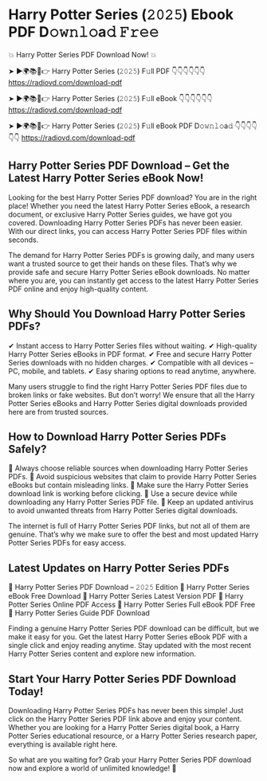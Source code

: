 # Harry Potter Series (𝟸𝟶𝟸𝟻) Ebook PDF D𝚘𝚠𝚗𝚕𝚘a𝚍 𝙵𝚛𝚎𝚎

💥 Harry Potter Series PDF Download Now! 💥

➤ ►🌍📚📱👉 Harry Potter Series (𝟸𝟶𝟸𝟻) F𝚞ll PDF 👇👇👇👇👇👇
https://radiovd.com/download-pdf

➤ ►🌍📚📱👉 Harry Potter Series (𝟸𝟶𝟸𝟻) F𝚞ll eBook 👇👇👇👇👇👇
https://radiovd.com/download-pdf

➤ ►🌍📚📱👉 Harry Potter Series (𝟸𝟶𝟸𝟻) F𝚞ll eBook PDF D𝚘𝚠𝚗𝚕𝚘a𝚍 👇👇👇👇👇👇
https://radiovd.com/download-pdf

## Harry Potter Series PDF Download – Get the Latest Harry Potter Series eBook Now!

Looking for the best Harry Potter Series PDF download? You are in the right place! Whether you need the latest Harry Potter Series eBook, a research document, or exclusive Harry Potter Series guides, we have got you covered. Downloading Harry Potter Series PDFs has never been easier. With our direct links, you can access Harry Potter Series PDF files within seconds.

The demand for Harry Potter Series PDFs is growing daily, and many users want a trusted source to get their hands on these files. That’s why we provide safe and secure Harry Potter Series eBook downloads. No matter where you are, you can instantly get access to the latest Harry Potter Series PDF online and enjoy high-quality content.

## Why Should You Download Harry Potter Series PDFs?

✔ Instant access to Harry Potter Series files without waiting.
✔ High-quality Harry Potter Series eBooks in PDF format.
✔ Free and secure Harry Potter Series downloads with no hidden charges.
✔ Compatible with all devices – PC, mobile, and tablets.
✔ Easy sharing options to read anytime, anywhere.

Many users struggle to find the right Harry Potter Series PDF files due to broken links or fake websites. But don’t worry! We ensure that all the Harry Potter Series eBooks and Harry Potter Series digital downloads provided here are from trusted sources.

## How to Download Harry Potter Series PDFs Safely?

📌 Always choose reliable sources when downloading Harry Potter Series PDFs.
📌 Avoid suspicious websites that claim to provide Harry Potter Series eBooks but contain misleading links.
📌 Make sure the Harry Potter Series download link is working before clicking.
📌 Use a secure device while downloading any Harry Potter Series PDF file.
📌 Keep an updated antivirus to avoid unwanted threats from Harry Potter Series digital downloads.

The internet is full of Harry Potter Series PDF links, but not all of them are genuine. That’s why we make sure to offer the best and most updated Harry Potter Series PDFs for easy access.

## Latest Updates on Harry Potter Series PDFs

🔹 Harry Potter Series PDF Download – 𝟸𝟶𝟸𝟻 Edition
🔹 Harry Potter Series eBook Free Download
🔹 Harry Potter Series Latest Version PDF
🔹 Harry Potter Series Online PDF Access
🔹 Harry Potter Series Full eBook PDF Free
🔹 Harry Potter Series Guide PDF Download

Finding a genuine Harry Potter Series PDF download can be difficult, but we make it easy for you. Get the latest Harry Potter Series eBook PDF with a single click and enjoy reading anytime. Stay updated with the most recent Harry Potter Series content and explore new information.

## Start Your Harry Potter Series PDF Download Today!

Downloading Harry Potter Series PDFs has never been this simple! Just click on the Harry Potter Series PDF link above and enjoy your content. Whether you are looking for a Harry Potter Series digital book, a Harry Potter Series educational resource, or a Harry Potter Series research paper, everything is available right here.

So what are you waiting for? Grab your Harry Potter Series PDF download now and explore a world of unlimited knowledge! 🚀